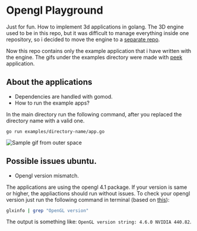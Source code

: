 # Opengl Playground

Just for fun. How to implement 3d applications in golang. The 3D engine used to be in this repo, but it was difficult to manage everything inside one repository, so i decided to move the engine to a [separate repo](https://github.com/akosgarai/playground_engine).

Now this repo contains only the example application that i have written with the engine.
The gifs under the examples directory were made with [peek](https://github.com/phw/peek) application.

## About the applications

- Dependencies are handled with gomod.
- How to run the example apps?

In the main directory run the following command, after you replaced the directory name with a valid one.

```
go run examples/directory-name/app.go
```

![Sample gif from outer space](./examples/07-textured-spheres/sample/sample.gif)

## Possible issues ubuntu.

- Opengl version mismatch.

The applications are using the opengl 4.1 package. If your version is same or higher, the appliactions should run without issues.
To check your opengl version just run the following command in terminal (based on [this](https://askubuntu.com/questions/47062/what-is-terminal-command-that-can-show-opengl-version)):

```bash
glxinfo | grep "OpenGL version"
```

The output is something like: `OpenGL version string: 4.6.0 NVIDIA 440.82`.
